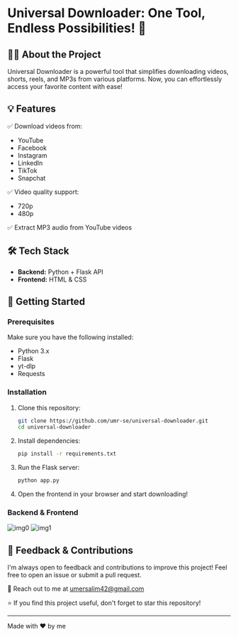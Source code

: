 # Universal Downloader: One Tool, Endless Possibilities! 🚀

## 🎥🎵 About the Project
Universal Downloader is a powerful tool that simplifies downloading videos, shorts, reels, and MP3s from various platforms. Now, you can effortlessly access your favorite content with ease!

## 💡 Features
✅ Download videos from:
- YouTube
- Facebook
- Instagram
- LinkedIn
- TikTok
- Snapchat

✅ Video quality support:
- 720p
- 480p

✅ Extract MP3 audio from YouTube videos

## 🛠️ Tech Stack
- **Backend:** Python + Flask API
- **Frontend:** HTML & CSS

## 🚀 Getting Started

### Prerequisites
Make sure you have the following installed:
- Python 3.x
- Flask
- yt-dlp
- Requests

### Installation
1. Clone this repository:
   ```sh
   git clone https://github.com/umr-se/universal-downloader.git
   cd universal-downloader
   ```
2. Install dependencies:
   ```sh
   pip install -r requirements.txt
   ```
3. Run the Flask server:
   ```sh
   python app.py
   ```
4. Open the frontend in your browser and start downloading!

### Backend & Frontend

![img0](https://github.com/user-attachments/assets/c4816543-aced-48a7-80d3-7bf21110b992)
![img1](https://github.com/user-attachments/assets/afcefcb7-7d60-4da2-8344-95623df79707)


## 📢 Feedback & Contributions
I'm always open to feedback and contributions to improve this project! Feel free to open an issue or submit a pull request.

📩 Reach out to me at [umersalim42@gmail.com](mailto:umersalim42@gmail.com)

⭐ If you find this project useful, don't forget to star this repository!

---

Made with ❤️ by me


